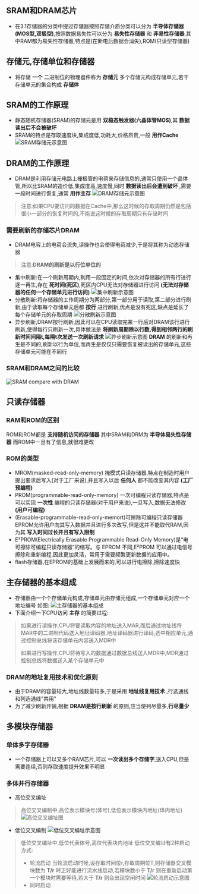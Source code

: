 ## SRAM和DRAM芯片
- 在3.1存储器的分类中提过存储器按照存储介质分类可以分为 __半导体存储器(MOS型,双极型)__,按照数据易失性可以分为 __易失性存储器__ 和 __非易性存储器__,其中RAM都为易失性存储器,特点是(在断电后数据会消失),ROM(只读型存储器)
## 存储元,存储单位和存储器
- 将存储 __一个__ 二进制位的物理器件称为 __存储元__
多个存储元构成存储单元,若干存储单元的集合构成 __存储体__
## SRAM的工作原理
- 静态随机存储器(SRAM)的存储元是用 __双稳态触发器(六晶体管MOS)__,其 __数据读出后不会被破坏__
- SRAM的特点是存取速度块,集成度低,功耗大,价格昂贵,一般 __用作Cache__
![SRAM存储元示意图](https://img.picui.cn/free/2024/09/18/66ea63ca8dd86.png)
## DRAM的工作原理
- DRAM是利用存储元电路上栅极管的电荷来存储信息的,通常只使用一个晶体管,所以比SRAM的造价低,集成度高,速度慢,同时 __数据读出后会遭到破坏__ ,需要一段时间进行恢复,通常 __用作主存__
![DRAM存储元示意图](https://img.picui.cn/free/2024/09/18/66ea648b6b85e.png)
> 注意:如果CPU要访问的数据在Cache中,那么这时候的存取周期仍然是包括很小一部分的恢复时间的,不能说这时候的存取周期只有存储时间
### 需要刷新的存储芯片DRAM
- DRAM电容上的电荷会流失,读操作也会使得电荷减少,于是将其称为动态存储器
> 注意:__DRAM的刷新是以行位单位的__
- 集中刷新:在一个刷新周期内,利用一段固定的时间,依次对存储器的所有行进行逐一再生,存在 __死时间(死区)__,死区内CPU无法对存储器进行访问 __(无法对存储器的任何一个存储单元进行访问)__
![集中刷新示意图](https://img.picui.cn/free/2024/09/18/66ea811b62e96.png)
- 分散刷新:将存储器的工作周期分为两部分,第一部分用于读取,第二部分进行刷新,由于读取每个存储单元后都 __按行__ 进行刷新,优点是没有死区,缺点是延长了每个存储单元的存取周期
![分散刷新示意图](https://img.picui.cn/free/2024/09/18/66ea8aec8695f.png)
- 异步刷新,DRAM按行刷新,因此可以在CPU读取完某一行后对DRAM该行进行刷新,使得每行只刷新一次,具体做法是 __将刷新周期除以行数,得到相邻两行的刷新时间间隔t,每隔t次发送一次刷新请求__
![异步刷新示意图](https://img.picui.cn/free/2024/09/18/66ea8c5ee1ccf.png)
__DRAM__ 的刷新和再生是不同的,刷新以行为单位,而再生是仅仅只需要恢复被读出的存储单元,这些存储单元可能在不同行

### SRAM和DRAM之间的比较
![SRAM compare with DRAM](https://img.picui.cn/free/2024/09/18/66ea947daa678.jpg)

## 只读存储器
### RAM和ROM的区别
ROM和ROM都是 __支持随机访问的存储器__ 其中SRAM和DRM为 __半导体易失性存储器__ 而ROM中一旦有了信息,就很难更改
### ROM的类型
- MROM(masked-read-only-memory) 掩模式只读存储器,特点在制造时用户提出要求后写入(对于工厂来说),并且写入以后 __任何人__ 都不能改变其内容 __(工厂预编程)__
- PROM(programmable-read-only-memory) 一次可编程只读存储器,特点是可以实现 __一次性__ 编程的只读存储器(对于用户来说),一旦写入,数据无法修改 __(用户可编程)__
- (Erasable-programmable-read-only-memort)可擦除可编程只读存储器
EPROM允许用户向其写入数据并且进行多次改写,但是这并不能取代RAM,因为其 __写入时间过长并且有写入限制__
- E²PROM(Electrically Erasable Programmable Read-Only Memory)是“电可擦除可编程只读存储器”的缩写。与 EPROM 不同,E²PROM 可以通过电信号擦除和重新编程,因此更加灵活，常用于需要频繁更新数据的应用中。
- flash存储器,在EPROM的基础上发展而来的,可以进行电擦除,擦除速度快
## 主存储器的基本组成
- 存储器由一个个存储单元构成,存储单元由存储元组成,一个存储单元对应一个地址编号
如图:
![主存储器的基本组成](https://img.picui.cn/free/2024/09/18/66ead483d8d53.jpg)
- 下面介绍一下CPU访问 __主存__ 的简要过程:
> 如果进行读操作,CPU将要读取内容的地址送入MAR,而后通过地址线将MAR中的二进制代码送入地址译码器,地址译码器进行译码,选中相应单元,通过控制总线将该存储单元内容送入MDR中
>
> 如果进行写操作,CPU将待写入的数据通过数据总线送入MDR中,MDR通过控制总线将数据送入某个存储单元中

### DRAM的地址复用技术和优化原则
- 由于DRAM的容量较大,地址线数量较多,于是采用 __地址线复用技术__ ,行选通线和列选通线"共用"
- 为了减少刷新开销,根据 __DRAM是按行刷新__ 的原则,应当使列尽量多,__行尽量少__
## 多模块存储器
### 单体多字存储器
- 一个存储器上可以又多个RAM芯片,可以 __一次读出多个存储字__,送入CPU,但是需要连续,否则存取速度提升效果不明显

### 多体并行存储器
- 高位交叉编址
> 高位交叉编制中,高位表示模块号(体号),低位表示模块内地址(体内地址)
![高位交叉编址图](https://img.picui.cn/free/2024/09/19/66eb8b91d2df0.jpg)
- 低位交叉编制
![低位交叉编址示意图](https://img.picui.cn/free/2024/09/19/66eb8e0f27962.jpg)
> 低位交叉编址中,低位代表体号,高位代表块内地址
> 低位交叉编址有2种启动方式:
> - 轮流启动
>   当轮流启动时候,设存取时间位r,存取周期位T,则存储器交叉模块数为 __T/r__ 时正好能进行流水线启动,若模块数小于 __T/r__ 则在重新启动第一个模块时需要等待,若大于 __T/r__ 则会出现空闲时间
![轮流启动示意图](https://img.picui.cn/free/2024/09/19/66eb8e0f3a100.jpg)
> - 同时启动
